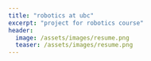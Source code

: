 ```yaml
---
title: "robotics at ubc"
excerpt: "project for robotics course"
header:
  image: /assets/images/resume.png
  teaser: /assets/images/resume.png
---
```

